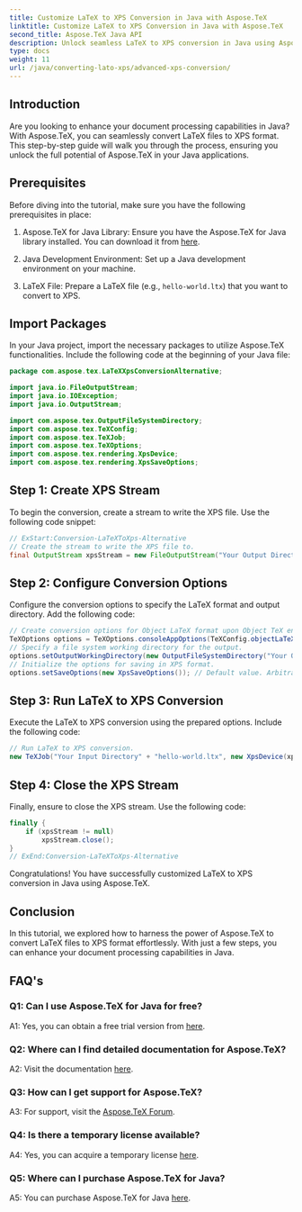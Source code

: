 ```yaml
---
title: Customize LaTeX to XPS Conversion in Java with Aspose.TeX
linktitle: Customize LaTeX to XPS Conversion in Java with Aspose.TeX
second_title: Aspose.TeX Java API
description: Unlock seamless LaTeX to XPS conversion in Java using Aspose.TeX. Follow our step-by-step guide for efficient document processing.
type: docs
weight: 11
url: /java/converting-lato-xps/advanced-xps-conversion/
---
```

## Introduction

Are you looking to enhance your document processing capabilities in Java? With Aspose.TeX, you can seamlessly convert LaTeX files to XPS format. This step-by-step guide will walk you through the process, ensuring you unlock the full potential of Aspose.TeX in your Java applications.

## Prerequisites

Before diving into the tutorial, make sure you have the following prerequisites in place:

1. Aspose.TeX for Java Library: Ensure you have the Aspose.TeX for Java library installed. You can download it from [here](https://releases.aspose.com/tex/java/).

2. Java Development Environment: Set up a Java development environment on your machine.

3. LaTeX File: Prepare a LaTeX file (e.g., `hello-world.ltx`) that you want to convert to XPS.

## Import Packages

In your Java project, import the necessary packages to utilize Aspose.TeX functionalities. Include the following code at the beginning of your Java file:

```java
package com.aspose.tex.LaTeXXpsConversionAlternative;

import java.io.FileOutputStream;
import java.io.IOException;
import java.io.OutputStream;

import com.aspose.tex.OutputFileSystemDirectory;
import com.aspose.tex.TeXConfig;
import com.aspose.tex.TeXJob;
import com.aspose.tex.TeXOptions;
import com.aspose.tex.rendering.XpsDevice;
import com.aspose.tex.rendering.XpsSaveOptions;
```

## Step 1: Create XPS Stream

To begin the conversion, create a stream to write the XPS file. Use the following code snippet:

```java
// ExStart:Conversion-LaTeXToXps-Alternative
// Create the stream to write the XPS file to.
final OutputStream xpsStream = new FileOutputStream("Your Output Directory" + "any-name.xps");
```

## Step 2: Configure Conversion Options

Configure the conversion options to specify the LaTeX format and output directory. Add the following code:

```java
// Create conversion options for Object LaTeX format upon Object TeX engine extension.
TeXOptions options = TeXOptions.consoleAppOptions(TeXConfig.objectLaTeX());
// Specify a file system working directory for the output.
options.setOutputWorkingDirectory(new OutputFileSystemDirectory("Your Output Directory"));
// Initialize the options for saving in XPS format.
options.setSaveOptions(new XpsSaveOptions()); // Default value. Arbitrary assignment.
```

## Step 3: Run LaTeX to XPS Conversion

Execute the LaTeX to XPS conversion using the prepared options. Include the following code:

```java
// Run LaTeX to XPS conversion.
new TeXJob("Your Input Directory" + "hello-world.ltx", new XpsDevice(xpsStream), options).run();
```

## Step 4: Close the XPS Stream

Finally, ensure to close the XPS stream. Use the following code:

```java
finally {
    if (xpsStream != null)
        xpsStream.close();
}
// ExEnd:Conversion-LaTeXToXps-Alternative
```

Congratulations! You have successfully customized LaTeX to XPS conversion in Java using Aspose.TeX.

## Conclusion

In this tutorial, we explored how to harness the power of Aspose.TeX to convert LaTeX files to XPS format effortlessly. With just a few steps, you can enhance your document processing capabilities in Java.

## FAQ's

### Q1: Can I use Aspose.TeX for Java for free?

A1: Yes, you can obtain a free trial version from [here](https://releases.aspose.com/).

### Q2: Where can I find detailed documentation for Aspose.TeX?

A2: Visit the documentation [here](https://reference.aspose.com/tex/java/).

### Q3: How can I get support for Aspose.TeX?

A3: For support, visit the [Aspose.TeX Forum](https://forum.aspose.com/c/tex/47).

### Q4: Is there a temporary license available?

A4: Yes, you can acquire a temporary license [here](https://purchase.aspose.com/temporary-license/).

### Q5: Where can I purchase Aspose.TeX for Java?

A5: You can purchase Aspose.TeX for Java [here](https://purchase.aspose.com/buy).


